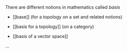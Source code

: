 
There are different notions in mathematics called _basis_


* [[base]] (for a topology on a set and related notions)

* [[basis for a topology]] (on a category)

* [[basis of a vector space]]

...